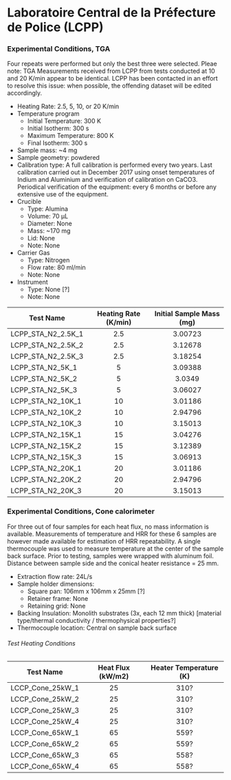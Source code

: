# Laboratoire Central de la Préfecture de Police (LCPP)

### Experimental Conditions, TGA
Four repeats were performed but only the best three were selected. 
Pleae note: TGA Measurements received from LCPP from tests conducted at 10 and 20 K/min appear to be identical. LCPP has been contacted in an effort to resolve this issue: when possible, the offending dataset will be edited accordingly.

* Heating Rate: 2.5, 5, 10, or 20 K/min
* Temperature program
  - Initial Temperature: 300 K
  - Initial Isotherm: 300 s
  - Maximum Temperature: 800 K
  - Final Isotherm: 300 s
* Sample mass: ~4 mg
* Sample geometry: powdered
* Calibration type: A full calibration is performed every two years. Last calibration carried out in December 2017 using onset temperatures of Indium and Aluminium and verification of calibration on CaCO3. Periodical verification of the equipment: every 6 months or before any extensive use of the equipment.
* Crucible
  - Type: Alumina
  - Volume: 70 µL
  - Diameter: None
  - Mass: ~170 mg
  - Lid: None
  - Note: None
* Carrier Gas
  - Type: Nitrogen
  - Flow rate: 80 ml/min
  - Note: None
* Instrument
  - Type: None [?]
  - Note: None
 
| Test Name | Heating Rate (K/min) |  Initial Sample Mass (mg) | 
| --------- | :----: | :------------------------:|
|LCPP\_STA\_N2\_2.5K\_1 |  2.5  | 3.00723|  
|LCPP\_STA\_N2\_2.5K\_2 |  2.5  | 3.12678|  
|LCPP\_STA\_N2\_2.5K\_3 |  2.5  | 3.18254|  
|LCPP\_STA\_N2\_5K\_1  |  5  | 3.09388|  
|LCPP\_STA\_N2\_5K\_2  |  5  | 3.0349|  
|LCPP\_STA\_N2\_5K\_3  |  5  | 3.06027|  
|LCPP\_STA\_N2\_10K\_1 |  10  | 3.01186|  
|LCPP\_STA\_N2\_10K\_2 |  10  | 2.94796|  
|LCPP\_STA\_N2\_10K\_3 |  10  | 3.15013|  
|LCPP\_STA\_N2\_15K\_1 |  15  | 3.04276|  
|LCPP\_STA\_N2\_15K\_2 |  15  | 3.12389|  
|LCPP\_STA\_N2\_15K\_3 |  15  | 3.06913|  
|LCPP\_STA\_N2\_20K\_1 |  20  | 3.01186|  
|LCPP\_STA\_N2\_20K\_2 |  20  | 2.94796|  
|LCPP\_STA\_N2\_20K\_3 |  20  | 3.15013|  



### Experimental Conditions, Cone calorimeter
For three out of four samples for each heat flux, no mass information is available. Measurements of temperature and HRR for these 6 samples are however made available for estimation of HRR repeatability. A single thermocouple was used to measure temperature at the center of the sample back surface. Prior to testing, samples were wrapped with aluminum foil. Distance between sample side and the conical heater resistance = 25 mm. 

* Extraction flow rate: 24L/s
* Sample holder dimensions:
    - Square pan: 106mm x 106mm x 25mm [?]
    - Retainer frame: None
    - Retaining grid: None
* Backing Insulation: Monolith substrates (3x, each 12 mm thick) [material type/thermal conductivity / thermophysical properties?]
* Thermocouple location: Central on sample back surface
    
###### Test Heating Conditions  
|Test Name | Heat Flux (kW/m2)| Heater Temperature (K) 
|----------|:------:| :---: |
|LCCP\_Cone\_25kW\_1 | 25| 310?  |
|LCCP\_Cone\_25kW\_2 | 25| 310?|
|LCCP\_Cone\_25kW\_3 | 25| 310?|
|LCCP\_Cone\_25kW\_4 | 25| 310?|
|LCCP\_Cone\_65kW\_1 | 65| 559? | 
|LCCP\_Cone\_65kW\_2 | 65| 559?|
|LCCP\_Cone\_65kW\_3 | 65| 558? | 
|LCCP\_Cone\_65kW\_4 | 65| 558?|



